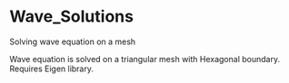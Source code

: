# Wave_Solutions
Solving wave equation on a mesh 

Wave equation is solved on a triangular mesh with Hexagonal boundary. Requires Eigen library.
